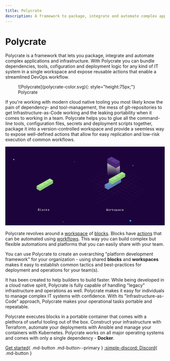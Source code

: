 ```yaml
---
title: Polycrate
description: A framework to package, integrate and automate complex applications and infrastructure
---
```


# Polycrate

Polycrate is a framework that lets you package, integrate and automate complex applications and infrastructure. With Polycrate you can bundle dependencies, tools, cofiguration and deployment logic for any kind of IT system in a single workspace and expose reusable actions that enable a streamlined DevOps workflow.

<figure markdown>
  ![Polycrate](polycrate-color.svg){: style="height:75px;"}
  <figcaption>Polycrate</figcaption>
</figure>

If you're working with modern cloud native tooling you most likely know the pain of dependency- and tool-management, the mess of git-repositories to get Infrastructure-as-Code working and the leaking portability when it comes to working in a team. Polycrate helps you to glue all the command-line tools, configuration files, secrets and deployment scripts together, package it into a version-controlled workspace and provide a seemless way to expose well-defined actions that allow for easy replication and low-risk execution of common workflows.

![Polycrate highlevel](assets/images/polycrate-highlevel.png)

Polycrate revolves around a [workspace](2_reference.md#workspace) of [blocks](2_reference.md#blocks). Blocks have [actions](2_reference.md#actions) that can be automated using [workflows](2_reference.md#workflows). This way you can build complex but flexible automations and platforms that you can easily share with your team. 

You can use Polycrate to create an overarching "platform development framework" for your organization - using shared **blocks** and **workspaces** makes it easy to establish common tactics and best-practices for deployment and operations for your team(s).

It has been created to help builders to build faster. While being developed in a cloud native spirit, Polycrate is fully capable of handling "legacy" infrastructure and operations as well. Polycrate makes it easy for individuals to manage complex IT systems with confidence. With its "Infrastructure-as-Code" approach, Polycrate makes your operational tasks portable and repeatable. 

Polycrate executes blocks in a portable container that comes with a plethora of useful tooling out of the box. Construct your infrastructure with Terraform, automate your deployments with Ansible and manage your containers with Kubernetes. Polycrate works on all major operating systems and comes with only a single dependency - **Docker**.



[Get started](1_getting-started.md){ .md-button .md-button--primary }
[:simple-discord: Discord](https://discord.gg/8cQZfXWeXP){ .md-button }